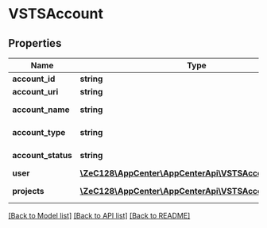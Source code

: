 # VSTSAccount

## Properties
Name | Type | Description | Notes
------------ | ------------- | ------------- | -------------
**account_id** | **string** | Account id | [optional] 
**account_uri** | **string** | Account uri | [optional] 
**account_name** | **string** | Account name | [optional] 
**account_type** | **string** | Account type | [optional] 
**account_status** | **string** | Account status | [optional] 
**user** | [**\ZeC128\AppCenter\AppCenterApi\VSTSAccountUser**](VSTSAccountUser.md) |  | [optional] 
**projects** | [**\ZeC128\AppCenter\AppCenterApi\VSTSAccountProjects[]**](VSTSAccountProjects.md) | Account projects | [optional] 

[[Back to Model list]](../README.md#documentation-for-models) [[Back to API list]](../README.md#documentation-for-api-endpoints) [[Back to README]](../README.md)


